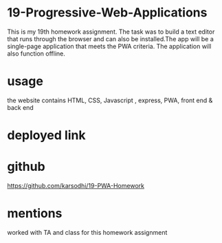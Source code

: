 # 19-Progressive-Web-Applications
This is my 19th  homework assignment.  The task was to build a text editor that runs through the browser and can also be installed.The app will be a single-page application that meets the PWA criteria. The application will also function offline.

# usage
the website contains HTML, CSS, Javascript , express, PWA, front end & back end

# deployed link

# github
https://github.com/karsodhi/19-PWA-Homework
# mentions
worked with TA and class for this homework assignment 
